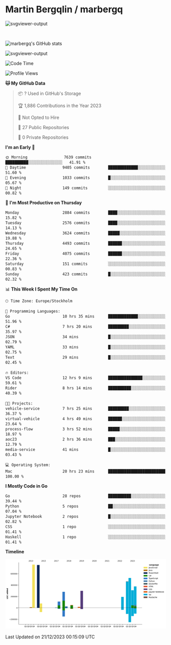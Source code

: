 # Martin Bergqlin / marbergq

![svgviewer-output](https://user-images.githubusercontent.com/2405410/206014777-22d41ecb-c24f-421d-b7d9-bba2cb5bb0de.svg)

<br>

<!--- [![Martin's Week](https://github-readme-stats.vercel.app/api/wakatime?username=marbergq&theme=dark)](https://github.com/anuraghazra/github-readme-stats) -->

![marbergq's GitHub stats](https://github-readme-stats.vercel.app/api?username=marbergq&count_private=true&show_icons=true)

![svgviewer-output](https://wakatime.com/badge/user/3f0a2069-6683-4e19-9a4a-7d21ea815067.svg)

<!--START_SECTION:waka-->
![Code Time](http://img.shields.io/badge/Code%20Time-3%2C623%20hrs%2032%20mins-blue)

![Profile Views](http://img.shields.io/badge/Profile%20Views-0-blue)

**🐱 My GitHub Data** 

> 📦 ? Used in GitHub's Storage 
 > 
> 🏆 1,886 Contributions in the Year 2023
 > 
> 🚫 Not Opted to Hire
 > 
> 📜 27 Public Repositories 
 > 
> 🔑 0 Private Repositories 
 > 
**I'm an Early 🐤** 

```text
🌞 Morning                7639 commits        ██████████░░░░░░░░░░░░░░░   41.91 % 
🌆 Daytime                9405 commits        █████████████░░░░░░░░░░░░   51.60 % 
🌃 Evening                1033 commits        █░░░░░░░░░░░░░░░░░░░░░░░░   05.67 % 
🌙 Night                  149 commits         ░░░░░░░░░░░░░░░░░░░░░░░░░   00.82 % 
```
📅 **I'm Most Productive on Thursday** 

```text
Monday                   2884 commits        ████░░░░░░░░░░░░░░░░░░░░░   15.82 % 
Tuesday                  2576 commits        ████░░░░░░░░░░░░░░░░░░░░░   14.13 % 
Wednesday                3624 commits        █████░░░░░░░░░░░░░░░░░░░░   19.88 % 
Thursday                 4493 commits        ██████░░░░░░░░░░░░░░░░░░░   24.65 % 
Friday                   4075 commits        ██████░░░░░░░░░░░░░░░░░░░   22.36 % 
Saturday                 151 commits         ░░░░░░░░░░░░░░░░░░░░░░░░░   00.83 % 
Sunday                   423 commits         █░░░░░░░░░░░░░░░░░░░░░░░░   02.32 % 
```


📊 **This Week I Spent My Time On** 

```text
🕑︎ Time Zone: Europe/Stockholm

💬 Programming Languages: 
Go                       10 hrs 35 mins      █████████████░░░░░░░░░░░░   51.96 % 
C#                       7 hrs 20 mins       █████████░░░░░░░░░░░░░░░░   35.97 % 
JSON                     34 mins             █░░░░░░░░░░░░░░░░░░░░░░░░   02.79 % 
YAML                     33 mins             █░░░░░░░░░░░░░░░░░░░░░░░░   02.75 % 
Text                     29 mins             █░░░░░░░░░░░░░░░░░░░░░░░░   02.45 % 

🔥 Editors: 
VS Code                  12 hrs 9 mins       ███████████████░░░░░░░░░░   59.61 % 
Rider                    8 hrs 14 mins       ██████████░░░░░░░░░░░░░░░   40.39 % 

🐱‍💻 Projects: 
vehicle-service          7 hrs 25 mins       █████████░░░░░░░░░░░░░░░░   36.37 % 
virtual-vehicle          4 hrs 49 mins       ██████░░░░░░░░░░░░░░░░░░░   23.64 % 
process-flow             3 hrs 52 mins       █████░░░░░░░░░░░░░░░░░░░░   18.97 % 
aoc23                    2 hrs 36 mins       ███░░░░░░░░░░░░░░░░░░░░░░   12.79 % 
media-service            41 mins             █░░░░░░░░░░░░░░░░░░░░░░░░   03.43 % 

💻 Operating System: 
Mac                      20 hrs 23 mins      █████████████████████████   100.00 % 
```

**I Mostly Code in Go** 

```text
Go                       28 repos            ██████████░░░░░░░░░░░░░░░   39.44 % 
Python                   5 repos             ██░░░░░░░░░░░░░░░░░░░░░░░   07.04 % 
Jupyter Notebook         2 repos             █░░░░░░░░░░░░░░░░░░░░░░░░   02.82 % 
CSS                      1 repo              ░░░░░░░░░░░░░░░░░░░░░░░░░   01.41 % 
Haskell                  1 repo              ░░░░░░░░░░░░░░░░░░░░░░░░░   01.41 % 
```



**Timeline**

![Lines of Code chart](https://raw.githubusercontent.com/marbergq/marbergq/main/assets/bar_graph.png)


 Last Updated on 21/12/2023 00:15:09 UTC
<!--END_SECTION:waka-->
